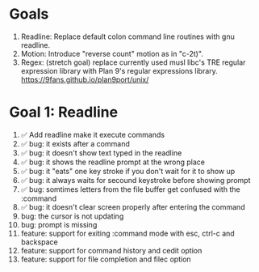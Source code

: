# Goals
1. Readline: Replace default colon command line routines with gnu readline.
2. Motion: Introduce "reverse count" motion as in "c-2t)".
3. Regex: (stretch goal) replace currently used musl libc's TRE regular expression library with Plan 9's regular expressions library. https://9fans.github.io/plan9port/unix/

# Goal 1: Readline
1. ✅ Add readline make it execute commands
2. ✅ bug: it exists after a command
3. ✅ bug: it doesn't show text typed in the readline
4. ✅ bug: it shows the readline prompt at the wrong place
5. ✅ bug: it "eats" one key stroke if you don't wait for it to show up
6. ✅ bug: it always waits for secound keystroke before showing prompt
7. ✅ bug: somtimes letters from the file buffer get confused with the :command
8. ✅ bug: it doesn't clear screen properly after entering the command
9. bug: the cursor is not updating
10. bug: prompt is missing
11. feature: support for exiting :command mode with esc, ctrl-c and backspace
12. feature: support for command history and cedit option
13. feature: support for file completion and filec option
